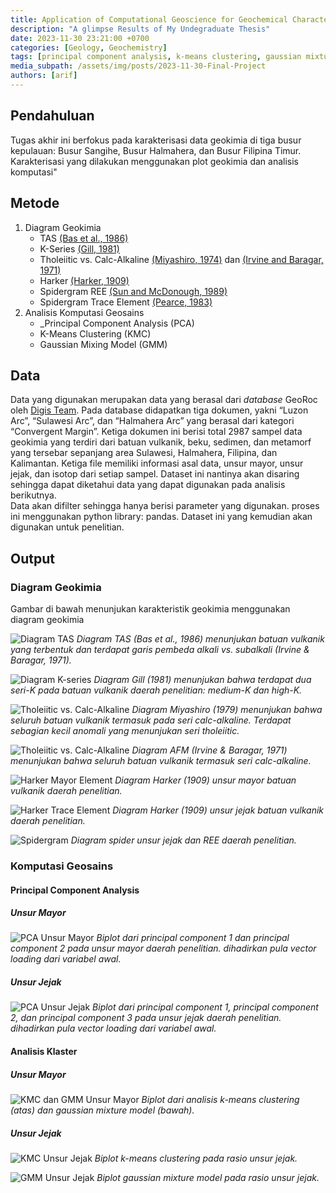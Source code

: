 ```yaml
---
title: Application of Computational Geoscience for Geochemical Characterization of Subduction Zone Volcanic Rocks
description: "A glimpse Results of My Undegraduate Thesis"
date: 2023-11-30 23:21:00 +0700
categories: [Geology, Geochemistry]
tags: [principal component analysis, k-means clustering, gaussian mixture model]     # TAG names should always be lowercase
media_subpath: /assets/img/posts/2023-11-30-Final-Project
authors: [arif]
---
```


## Pendahuluan
Tugas akhir ini berfokus pada karakterisasi data geokimia di tiga busur kepulauan: Busur Sangihe, Busur Halmahera, dan Busur Filipina Timur. Karakterisasi yang dilakukan menggunakan plot geokimia dan analisis komputasi"

## Metode
1. Diagram Geokimia
   - TAS [(Bas et al., 1986)](https://doi.org/10.1093/petrology/27.3.745)
   - K-Series [(Gill, 1981)](https://doi.org/10.1007/978-3-642-68012-0)
   - Tholeiitic vs. Calc-Alkaline [(Miyashiro, 1974)](https://doi.org/10.2475/ajs.274.4.321) dan [(Irvine and Baragar, 1971)](https://doi.org/10.1139/e71-055.1)
   - Harker [(Harker, 1909)](https://archive.org/details/naturalhistoryof00harkuoft/mode/2up)
   - Spidergram REE [(Sun and McDonough, 1989)](https://doi.org/10.1144/GSL.SP.1989.042.01.19)
   - Spidergram Trace Element [(Pearce, 1983)](https://www.researchgate.net/publication/247434731_Role_of_the_sub-continental_lithosphere_in_magma_genesis_at_active_continental_margin)
2. Analisis Komputasi Geosains
   -  _Principal Component Analysis (PCA)
   -  K-Means Clustering (KMC)
   -  Gaussian Mixing Model (GMM)  

## Data
Data yang digunakan merupakan data yang berasal dari _database_ GeoRoc oleh [Digis Team](https://georoc.mpch-mainz.gwdg.de/georoc/). Pada database didapatkan tiga dokumen, yakni “Luzon Arc”, “Sulawesi Arc”, dan “Halmahera Arc” yang berasal dari kategori “Convergent Margin”. Ketiga dokumen ini berisi total 2987 sampel data geokimia yang terdiri dari batuan vulkanik, beku, sedimen, dan metamorf yang tersebar sepanjang area Sulawesi, Halmahera, Filipina, dan Kalimantan. Ketiga file memiliki informasi asal data, unsur mayor, unsur jejak, dan isotop dari setiap sampel. Dataset ini nantinya akan disaring sehingga dapat diketahui data yang dapat digunakan pada analisis berikutnya.  
Data akan difilter sehingga hanya berisi parameter yang digunakan. proses ini menggunakan python library: pandas. Dataset ini yang kemudian akan digunakan untuk penelitian.

## Output
### Diagram Geokimia 
Gambar di bawah menunjukan karakteristik geokimia menggunakan diagram geokimia

![Diagram TAS](TAS.jpg)
_Diagram TAS (Bas et al., 1986) menunjukan batuan vulkanik yang terbentuk dan terdapat garis pembeda alkali vs. subalkali (Irvine & Baragar, 1971)._

![Diagram K-series](k-series.png)
_Diagram Gill (1981) menunjukan bahwa terdapat dua seri-K pada batuan vulkanik daerah penelitian: medium-K dan high-K._

![Tholeiitic vs. Calc-Alkaline](miyashiro.png)
_Diagram Miyashiro (1979) menunjukan bahwa seluruh batuan vulkanik termasuk pada seri calc-alkaline. Terdapat sebagian kecil anomali yang menunjukan seri tholeiitic._

![Tholeiitic vs. Calc-Alkaline](afm.png)
_Diagram AFM (Irvine & Baragar, 1971) menunjukan bahwa seluruh batuan vulkanik termasuk seri calc-alkaline._

![Harker Mayor Element](harker_mayor.png)
_Diagram Harker (1909) unsur mayor batuan vulkanik daerah penelitian._

![Harker Trace Element](harker_trace.png)
_Diagram Harker (1909) unsur jejak batuan vulkanik daerah penelitian._

![Spidergram](spider.png)
_Diagram spider unsur jejak dan REE daerah penelitian._


### Komputasi Geosains
#### Principal Component Analysis
##### Unsur Mayor

![PCA Unsur Mayor](major_pca.png)
_Biplot dari principal component 1 dan principal component 2 pada unsur mayor daerah penelitian. dihadirkan pula vector loading dari variabel awal._

##### Unsur Jejak

![PCA Unsur Jejak](trace_pca.png)
_Biplot dari principal component 1, principal component 2, dan principal component 3 pada unsur jejak daerah penelitian. dihadirkan pula vector loading dari variabel awal._

#### Analisis Klaster
##### Unsur Mayor

![KMC dan GMM Unsur Mayor](major_kmc_gmm.png)
_Biplot dari analisis k-means clustering (atas) dan gaussian mixture model (bawah)._

##### Unsur Jejak

![KMC Unsur Jejak](trace_kmc.png)
_Biplot k-means clustering pada rasio unsur jejak._

![GMM Unsur Jejak](trace_gmm.png)
_Biplot gaussian mixture model pada rasio unsur jejak._


